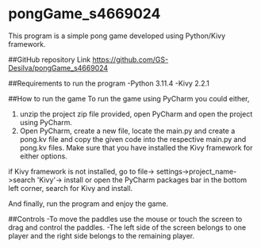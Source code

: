 # pongGame_s4669024
This program is a simple pong game developed using Python/Kivy framework.

##GitHub repository Link
https://github.com/GS-Desilva/pongGame_s4669024

##Requirements to run the program
-Python 3.11.4
-Kivy 2.2.1

##How to run the game
To run the game using PyCharm you could either,
1. unzip the project zip file provided, open PyCharm and open the project using PyCharm.
2. Open PyCharm, create a new file, locate the main.py and create a pong.kv file and copy the given code into the respective main.py and pong.kv files.
Make sure that you have installed the Kivy framework for either options.

if Kivy framework is not installed, go to file-> settings->project_name->search 'Kivy'-> install
or open the PyCharm packages bar in the bottom left corner, search for Kivy and install.

And finally, run the program and enjoy the game.

##Controls
-To move the paddles use the mouse or touch the screen to drag and control the paddles.
-The left side of the screen belongs to one player and the right side belongs to the remaining player.
